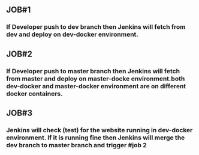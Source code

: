 ## JOB#1

### If Developer push to dev branch then Jenkins will fetch from dev and deploy on dev-docker environment.

## JOB#2

### If Developer push to master branch then Jenkins will fetch from master and deploy on master-docke environment.both dev-docker and master-docker environment are on different docker containers.

## JOB#3

### Jenkins will check (test) for the website running in dev-docker environment. If it is running fine then Jenkins will merge the dev branch to master branch and trigger #job 2
